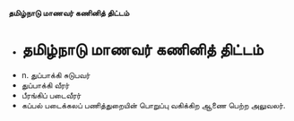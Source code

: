 **தமிழ்நாடு மாணவர் கணினித் திட்டம்**
- # தமிழ்நாடு மாணவர் கணினித் திட்டம்
- n. துப்பாக்கி சுடுபவர்
- துப்பாக்கி வீரர்
- பீரங்கிப் படைவீரர்
- கப்பல் படைக்கலப் பணித்துறையின் பொறுப்பு வகிக்கிற ஆணை பெற்ற அலுவலர்.

